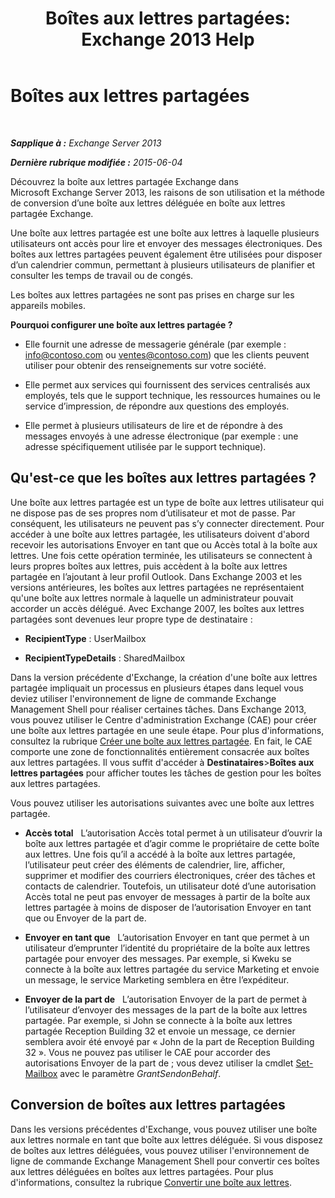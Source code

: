 ﻿---
title: 'Boîtes aux lettres partagées: Exchange 2013 Help'
TOCTitle: Boîtes aux lettres partagées
ms:assetid: 1d71c01b-e261-408e-a633-1d1c9d00032a
ms:mtpsurl: https://technet.microsoft.com/fr-fr/library/JJ150498(v=EXCHG.150)
ms:contentKeyID: 50477612
ms.date: 04/24/2018
mtps_version: v=EXCHG.150
ms.translationtype: HT
---

# Boîtes aux lettres partagées

 

_**Sapplique à :** Exchange Server 2013_

_**Dernière rubrique modifiée :** 2015-06-04_

Découvrez la boîte aux lettres partagée Exchange dans Microsoft Exchange Server 2013, les raisons de son utilisation et la méthode de conversion d’une boîte aux lettres déléguée en boîte aux lettres partagée Exchange.

Une boîte aux lettres partagée est une boîte aux lettres à laquelle plusieurs utilisateurs ont accès pour lire et envoyer des messages électroniques. Des boîtes aux lettres partagées peuvent également être utilisées pour disposer d’un calendrier commun, permettant à plusieurs utilisateurs de planifier et consulter les temps de travail ou de congés.

Les boîtes aux lettres partagées ne sont pas prises en charge sur les appareils mobiles.

**Pourquoi configurer une boîte aux lettres partagée ?**

  - Elle fournit une adresse de messagerie générale (par exemple : info@contoso.com ou ventes@contoso.com) que les clients peuvent utiliser pour obtenir des renseignements sur votre société.

  - Elle permet aux services qui fournissent des services centralisés aux employés, tels que le support technique, les ressources humaines ou le service d’impression, de répondre aux questions des employés.

  - Elle permet à plusieurs utilisateurs de lire et de répondre à des messages envoyés à une adresse électronique (par exemple : une adresse spécifiquement utilisée par le support technique).

## Qu'est-ce que les boîtes aux lettres partagées ?

Une boîte aux lettres partagée est un type de boîte aux lettres utilisateur qui ne dispose pas de ses propres nom d’utilisateur et mot de passe. Par conséquent, les utilisateurs ne peuvent pas s’y connecter directement. Pour accéder à une boîte aux lettres partagée, les utilisateurs doivent d'abord recevoir les autorisations Envoyer en tant que ou Accès total à la boîte aux lettres. Une fois cette opération terminée, les utilisateurs se connectent à leurs propres boîtes aux lettres, puis accèdent à la boîte aux lettres partagée en l’ajoutant à leur profil Outlook. Dans Exchange 2003 et les versions antérieures, les boîtes aux lettres partagées ne représentaient qu'une boîte aux lettres normale à laquelle un administrateur pouvait accorder un accès délégué. Avec Exchange 2007, les boîtes aux lettres partagées sont devenues leur propre type de destinataire :

  - **RecipientType** : UserMailbox

  - **RecipientTypeDetails** : SharedMailbox

Dans la version précédente d'Exchange, la création d'une boîte aux lettres partagée impliquait un processus en plusieurs étapes dans lequel vous deviez utiliser l'environnement de ligne de commande Exchange Management Shell pour réaliser certaines tâches. Dans Exchange 2013, vous pouvez utiliser le Centre d'administration Exchange (CAE) pour créer une boîte aux lettres partagée en une seule étape. Pour plus d'informations, consultez la rubrique [Créer une boîte aux lettres partagée](create-a-shared-mailbox-exchange-2013-help.md). En fait, le CAE comporte une zone de fonctionnalités entièrement consacrée aux boîtes aux lettres partagées. Il vous suffit d'accéder à **Destinataires**\>**Boîtes aux lettres partagées** pour afficher toutes les tâches de gestion pour les boîtes aux lettres partagées.

Vous pouvez utiliser les autorisations suivantes avec une boîte aux lettres partagée.

  - **Accès total**   L’autorisation Accès total permet à un utilisateur d’ouvrir la boîte aux lettres partagée et d’agir comme le propriétaire de cette boîte aux lettres. Une fois qu’il a accédé à la boîte aux lettres partagée, l’utilisateur peut créer des éléments de calendrier, lire, afficher, supprimer et modifier des courriers électroniques, créer des tâches et contacts de calendrier. Toutefois, un utilisateur doté d’une autorisation Accès total ne peut pas envoyer de messages à partir de la boîte aux lettres partagée à moins de disposer de l’autorisation Envoyer en tant que ou Envoyer de la part de.

  - **Envoyer en tant que**   L’autorisation Envoyer en tant que permet à un utilisateur d’emprunter l’identité du propriétaire de la boîte aux lettres partagée pour envoyer des messages. Par exemple, si Kweku se connecte à la boîte aux lettres partagée du service Marketing et envoie un message, le service Marketing semblera en être l’expéditeur.

  - **Envoyer de la part de**   L’autorisation Envoyer de la part de permet à l’utilisateur d’envoyer des messages de la part de la boîte aux lettres partagée. Par exemple, si John se connecte à la boîte aux lettres partagée Reception Building 32 et envoie un message, ce dernier semblera avoir été envoyé par « John de la part de Reception Building 32 ». Vous ne pouvez pas utiliser le CAE pour accorder des autorisations Envoyer de la part de ; vous devez utiliser la cmdlet [Set-Mailbox](https://technet.microsoft.com/fr-fr/library/bb123981\(v=exchg.150\)) avec le paramètre *GrantSendonBehalf*.

## Conversion de boîtes aux lettres partagées

Dans les versions précédentes d'Exchange, vous pouvez utiliser une boîte aux lettres normale en tant que boîte aux lettres déléguée. Si vous disposez de boîtes aux lettres déléguées, vous pouvez utiliser l'environnement de ligne de commande Exchange Management Shell pour convertir ces boîtes aux lettres déléguées en boîtes aux lettres partagées. Pour plus d'informations, consultez la rubrique [Convertir une boîte aux lettres](convert-a-mailbox-exchange-2013-help.md).

